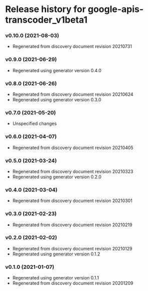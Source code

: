 # Release history for google-apis-transcoder_v1beta1

### v0.10.0 (2021-08-03)

* Regenerated from discovery document revision 20210731

### v0.9.0 (2021-06-29)

* Regenerated using generator version 0.4.0

### v0.8.0 (2021-06-26)

* Regenerated from discovery document revision 20210624
* Regenerated using generator version 0.3.0

### v0.7.0 (2021-05-20)

* Unspecified changes

### v0.6.0 (2021-04-07)

* Regenerated from discovery document revision 20210405

### v0.5.0 (2021-03-24)

* Regenerated from discovery document revision 20210323
* Regenerated using generator version 0.2.0

### v0.4.0 (2021-03-04)

* Regenerated from discovery document revision 20210301

### v0.3.0 (2021-02-23)

* Regenerated from discovery document revision 20210219

### v0.2.0 (2021-02-02)

* Regenerated from discovery document revision 20210129
* Regenerated using generator version 0.1.2

### v0.1.0 (2021-01-07)

* Regenerated using generator version 0.1.1
* Regenerated from discovery document revision 20201209

